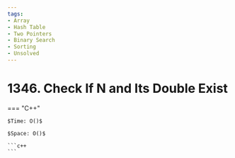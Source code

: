 ```yaml
---
tags:
- Array
- Hash Table
- Two Pointers
- Binary Search
- Sorting
- Unsolved
---
```



# 1346. Check If N and Its Double Exist

=== "C++"

    $Time: O()$

    $Space: O()$

    ```c++
    ```